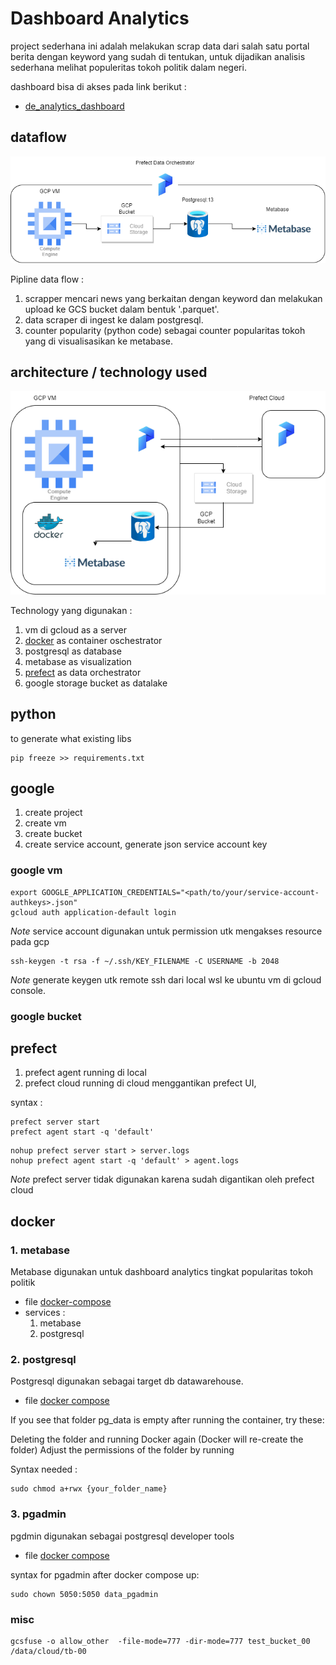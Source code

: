 # Dashboard Analytics

project sederhana ini adalah melakukan scrap data dari salah satu portal berita 
dengan keyword yang sudah di tentukan, untuk dijadikan analisis sederhana melihat
populeritas tokoh politik dalam negeri. 

dashboard bisa di akses pada link berikut :
- [de_analytics_dashboard](http://35.223.23.31:3000/public/dashboard/53ca46a7-2745-406e-ac8e-482846b61675)

## dataflow

![df](pict/dateng_proj-Dataflow.drawio.png)

Pipline data flow : 
1. scrapper mencari news yang berkaitan dengan keyword dan melakukan upload ke GCS bucket dalam bentuk '.parquet'.
2. data scraper di ingest ke dalam postgresql.
3. counter popularity (python code) sebagai counter popularitas tokoh yang di visualisasikan ke metabase.

## architecture / technology used

![df](pict/dateng_proj-architecture.drawio1.png)

Technology yang digunakan :
1. vm di gcloud as a server
2. [docker](https://www.docker.com/) as container oschestrator
3. postgresql as database
4. metabase as visualization
5. [prefect](https://prefect.io/) as data orchestrator
6. google storage bucket as datalake

## python

to generate what existing libs

```
pip freeze >> requirements.txt
```

## google 

1. create project 
2. create vm
3. create bucket
4. create service account, generate json service account key

### google vm

```
export GOOGLE_APPLICATION_CREDENTIALS="<path/to/your/service-account-authkeys>.json"
gcloud auth application-default login
```
*Note* service account digunakan untuk permission utk mengakses resource pada gcp 

```
ssh-keygen -t rsa -f ~/.ssh/KEY_FILENAME -C USERNAME -b 2048
```

*Note* generate keygen utk remote ssh dari local wsl ke ubuntu vm di gcloud console. 

### google bucket


## prefect 

1. prefect agent running di local
2. prefect cloud running di cloud menggantikan prefect UI, 

syntax :

```
prefect server start
prefect agent start -q 'default'
```

```
nohup prefect server start > server.logs
nohup prefect agent start -q 'default' > agent.logs

```
*Note* prefect server tidak digunakan karena sudah digantikan oleh prefect cloud

## docker 


### 1. metabase

Metabase digunakan untuk dashboard analytics tingkat popularitas tokoh politik
- file [docker-compose](metabase/docker-compose.yml)
- services :
    1. metabase
    2. postgresql

### 2. postgresql

Postgresql digunakan sebagai target db datawarehouse.

- file [docker compose](/container/docker-compose.yml)


If you see that folder pg_data is empty after running the container, try these:

Deleting the folder and running Docker again (Docker will re-create the folder)
Adjust the permissions of the folder by running 

Syntax needed : 

```
sudo chmod a+rwx {your_folder_name}
```

### 3. pgadmin

pgdmin digunakan sebagai postgresql developer tools

- file [docker compose](/container/docker-compose.yml)

syntax for pgadmin after docker compose up:

```
sudo chown 5050:5050 data_pgadmin
```

### misc


```
gcsfuse -o allow_other  -file-mode=777 -dir-mode=777 test_bucket_00 /data/cloud/tb-00
```